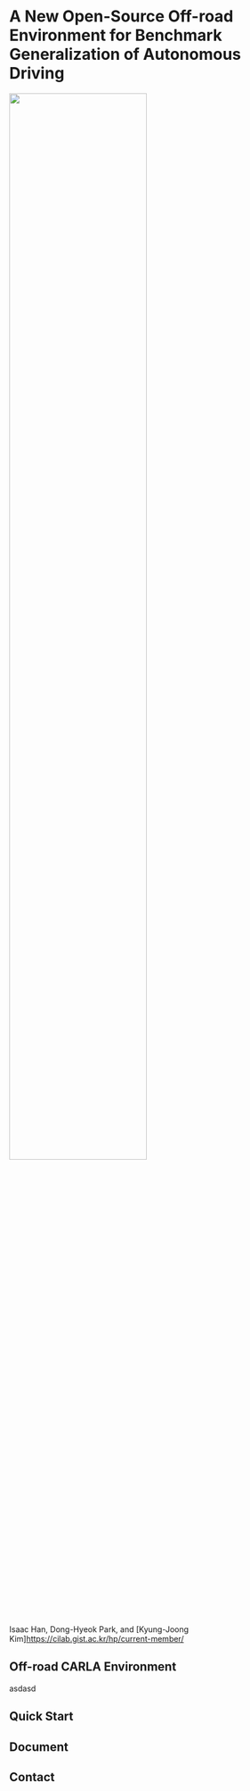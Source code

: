 # A New Open-Source Off-road Environment for Benchmark Generalization of Autonomous Driving

<img src = "https://user-images.githubusercontent.com/31644153/134851472-477c60e0-f1f7-4c16-8faf-efb1197ede1d.png" width="70%" height="70%">

Isaac Han, Dong-Hyeok Park, and [Kyung-Joong Kim]https://cilab.gist.ac.kr/hp/current-member/

## Off-road CARLA Environment


asdasd

## Quick Start

## Document

## Contact
